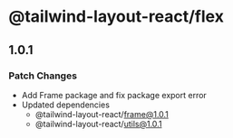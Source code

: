 # @tailwind-layout-react/flex

## 1.0.1

### Patch Changes

- Add Frame package and fix package export error
- Updated dependencies
  - @tailwind-layout-react/frame@1.0.1
  - @tailwind-layout-react/utils@1.0.1
